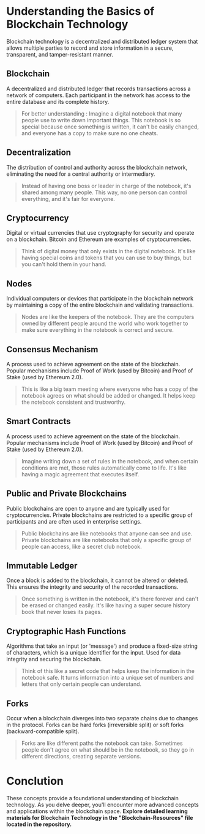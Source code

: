 # Understanding the Basics of Blockchain Technology 
Blockchain technology is a decentralized and distributed ledger system that allows multiple parties to record and store information in a secure, transparent, and tamper-resistant manner.
## Blockchain
A decentralized and distributed ledger that records transactions across a network of computers. Each participant in the network has access to the entire database and its complete history.
> For better understanding : Imagine a digital notebook that many people use to write down important things. This notebook is so special because once something is written, it can't be easily changed, and everyone has a copy to make sure no one cheats.
## Decentralization
The distribution of control and authority across the blockchain network, eliminating the need for a central authority or intermediary.
> Instead of having one boss or leader in charge of the notebook, it's shared among many people. This way, no one person can control everything, and it's fair for everyone.
## Cryptocurrency
Digital or virtual currencies that use cryptography for security and operate on a blockchain. Bitcoin and Ethereum are examples of cryptocurrencies.
> Think of digital money that only exists in the digital notebook. It's like having special coins and tokens that you can use to buy things, but you can't hold them in your hand.
## Nodes
Individual computers or devices that participate in the blockchain network by maintaining a copy of the entire blockchain and validating transactions.
> Nodes are like the keepers of the notebook. They are the computers owned by different people around the world who work together to make sure everything in the notebook is correct and secure.
## Consensus Mechanism
A process used to achieve agreement on the state of the blockchain. Popular mechanisms include Proof of Work (used by Bitcoin) and Proof of Stake (used by Ethereum 2.0).
> This is like a big team meeting where everyone who has a copy of the notebook agrees on what should be added or changed. It helps keep the notebook consistent and trustworthy.
## Smart Contracts
A process used to achieve agreement on the state of the blockchain. Popular mechanisms include Proof of Work (used by Bitcoin) and Proof of Stake (used by Ethereum 2.0).
> Imagine writing down a set of rules in the notebook, and when certain conditions are met, those rules automatically come to life. It's like having a magic agreement that executes itself.
## Public and Private Blockchains
Public blockchains are open to anyone and are typically used for cryptocurrencies. Private blockchains are restricted to a specific group of participants and are often used in enterprise settings.
> Public blockchains are like notebooks that anyone can see and use. Private blockchains are like notebooks that only a specific group of people can access, like a secret club notebook.
## Immutable Ledger
Once a block is added to the blockchain, it cannot be altered or deleted. This ensures the integrity and security of the recorded transactions.
> Once something is written in the notebook, it's there forever and can't be erased or changed easily. It's like having a super secure history book that never loses its pages.
## Cryptographic Hash Functions
Algorithms that take an input (or 'message') and produce a fixed-size string of characters, which is a unique identifier for the input. Used for data integrity and securing the blockchain.
> Think of this like a secret code that helps keep the information in the notebook safe. It turns information into a unique set of numbers and letters that only certain people can understand.
## Forks 
Occur when a blockchain diverges into two separate chains due to changes in the protocol. Forks can be hard forks (irreversible split) or soft forks (backward-compatible split).
> Forks are like different paths the notebook can take. Sometimes people don't agree on what should be in the notebook, so they go in different directions, creating separate versions.

# Conclution
These concepts provide a foundational understanding of blockchain technology. As you delve deeper, you'll encounter more advanced concepts and applications within the blockchain space.
**Explore detailed learning materials for Blockchain Technology in the "Blockchain-Resources" file located in the repository.**